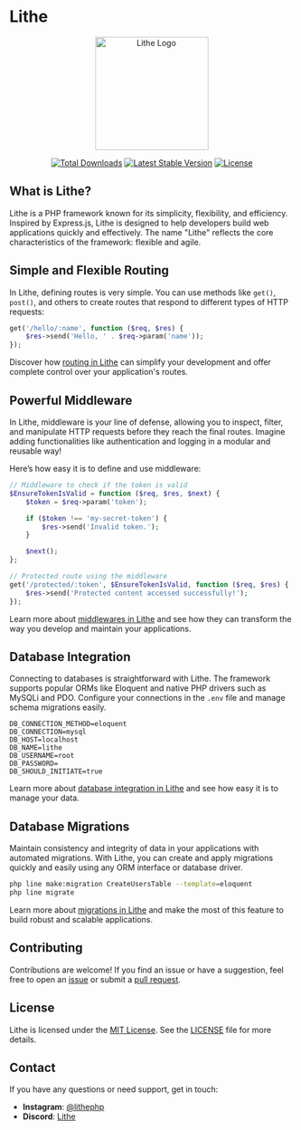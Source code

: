 # Lithe

<p align="center">
  <img src="https://github.com/lithephp/.github/blob/main/lithecore.png" alt="Lithe Logo" width="200"/>
</p>

<p align="center">
  <a href="https://packagist.org/packages/lithephp/framework"><img src="https://img.shields.io/packagist/dt/lithephp/framework" alt="Total Downloads"></a>
  <a href="https://packagist.org/packages/lithephp/framework"><img src="https://img.shields.io/packagist/v/lithephp/framework" alt="Latest Stable Version"></a>
  <a href="https://packagist.org/packages/lithephp/framework"><img src="https://img.shields.io/packagist/l/lithephp/framework" alt="License"></a>
</p>

## What is Lithe?

Lithe is a PHP framework known for its simplicity, flexibility, and efficiency. Inspired by Express.js, Lithe is designed to help developers build web applications quickly and effectively. The name "Lithe" reflects the core characteristics of the framework: flexible and agile.

## Simple and Flexible Routing

In Lithe, defining routes is very simple. You can use methods like `get()`, `post()`, and others to create routes that respond to different types of HTTP requests:

```php
get('/hello/:name', function ($req, $res) {
    $res->send('Hello, ' . $req->param('name'));
});
```

Discover how [routing in Lithe](https://lithephp.vercel.app/docs/the-basics/routing) can simplify your development and offer complete control over your application's routes.

## Powerful Middleware

In Lithe, middleware is your line of defense, allowing you to inspect, filter, and manipulate HTTP requests before they reach the final routes. Imagine adding functionalities like authentication and logging in a modular and reusable way!

Here’s how easy it is to define and use middleware:

```php
// Middleware to check if the token is valid
$EnsureTokenIsValid = function ($req, $res, $next) {
    $token = $req->param('token');

    if ($token !== 'my-secret-token') {
        $res->send('Invalid token.');
    }

    $next();
};

// Protected route using the middleware
get('/protected/:token', $EnsureTokenIsValid, function ($req, $res) {
    $res->send('Protected content accessed successfully!');
});
```

Learn more about [middlewares in Lithe](https://lithephp.vercel.app/docs/the-basics/middleware) and see how they can transform the way you develop and maintain your applications.

## Database Integration

Connecting to databases is straightforward with Lithe. The framework supports popular ORMs like Eloquent and native PHP drivers such as MySQLi and PDO. Configure your connections in the `.env` file and manage schema migrations easily.

```
DB_CONNECTION_METHOD=eloquent
DB_CONNECTION=mysql
DB_HOST=localhost
DB_NAME=lithe
DB_USERNAME=root
DB_PASSWORD=
DB_SHOULD_INITIATE=true
```

Learn more about [database integration in Lithe](https://lithephp.vercel.app/docs/database/integration) and see how easy it is to manage your data.

## Database Migrations

Maintain consistency and integrity of data in your applications with automated migrations. With Lithe, you can create and apply migrations quickly and easily using any ORM interface or database driver.

```bash
php line make:migration CreateUsersTable --template=eloquent
php line migrate
```

Learn more about [migrations in Lithe](https://lithephp.vercel.app/docs/database/migrations) and make the most of this feature to build robust and scalable applications.

## Contributing

Contributions are welcome! If you find an issue or have a suggestion, feel free to open an [issue](https://github.com/lithephp/framework/issues) or submit a [pull request](https://github.com/lithephp/framework/pulls).

## License

Lithe is licensed under the [MIT License](https://opensource.org/licenses/MIT). See the [LICENSE](LICENSE) file for more details.

## Contact

If you have any questions or need support, get in touch:

- **Instagram**: [@lithephp](https://instagram.com/lithephp)
- **Discord**: [Lithe](https://discord.gg/nfskM6x9x7)
